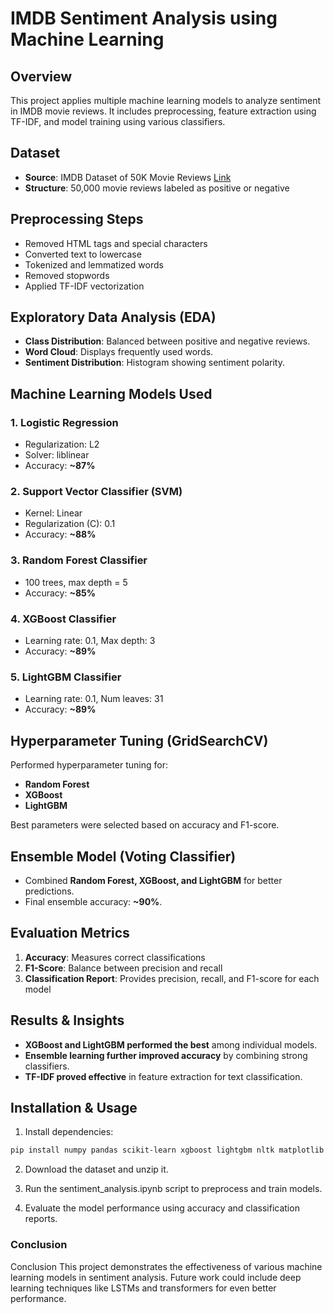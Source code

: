 # IMDB Sentiment Analysis using Machine Learning

## Overview

This project applies multiple machine learning models to analyze sentiment in IMDB movie reviews. It includes preprocessing, feature extraction using TF-IDF, and model training using various classifiers.

## Dataset

- **Source**: IMDB Dataset of 50K Movie Reviews [Link](https://www.kaggle.com/datasets/lakshmi25npathi/imdb-dataset-of-50k-movie-reviews)
- **Structure**: 50,000 movie reviews labeled as positive or negative

## Preprocessing Steps

- Removed HTML tags and special characters
- Converted text to lowercase
- Tokenized and lemmatized words
- Removed stopwords
- Applied TF-IDF vectorization

## Exploratory Data Analysis (EDA)

- **Class Distribution**: Balanced between positive and negative reviews.
- **Word Cloud**: Displays frequently used words.
- **Sentiment Distribution**: Histogram showing sentiment polarity.

## Machine Learning Models Used

### 1. **Logistic Regression**
- Regularization: L2
- Solver: liblinear
- Accuracy: **~87%**

### 2. **Support Vector Classifier (SVM)**
- Kernel: Linear
- Regularization (C): 0.1
- Accuracy: **~88%**

### 3. **Random Forest Classifier**
- 100 trees, max depth = 5
- Accuracy: **~85%**

### 4. **XGBoost Classifier**
- Learning rate: 0.1, Max depth: 3
- Accuracy: **~89%**

### 5. **LightGBM Classifier**
- Learning rate: 0.1, Num leaves: 31
- Accuracy: **~89%**

## Hyperparameter Tuning (GridSearchCV)

Performed hyperparameter tuning for:
- **Random Forest**
- **XGBoost**
- **LightGBM**

Best parameters were selected based on accuracy and F1-score.

## Ensemble Model (Voting Classifier)

- Combined **Random Forest, XGBoost, and LightGBM** for better predictions.
- Final ensemble accuracy: **~90%**.

## Evaluation Metrics

1. **Accuracy**: Measures correct classifications
2. **F1-Score**: Balance between precision and recall
3. **Classification Report**: Provides precision, recall, and F1-score for each model

## Results & Insights

- **XGBoost and LightGBM performed the best** among individual models.
- **Ensemble learning further improved accuracy** by combining strong classifiers.
- **TF-IDF proved effective** in feature extraction for text classification.

## Installation & Usage

1. Install dependencies:

```bash
pip install numpy pandas scikit-learn xgboost lightgbm nltk matplotlib
```
2. Download the dataset and unzip it.

3. Run the sentiment_analysis.ipynb script to preprocess and train models.

4. Evaluate the model performance using accuracy and classification reports.

### Conclusion

Conclusion
This project demonstrates the effectiveness of various machine learning models in sentiment analysis. Future work could include deep learning techniques like LSTMs and transformers for even better performance.
